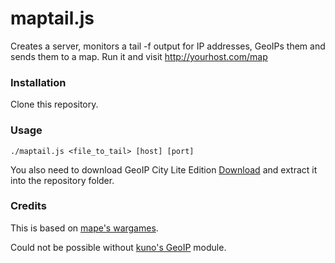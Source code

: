 # maptail.js

Creates a server, monitors a tail -f output for IP addresses, GeoIPs them and sends them to a map. 
Run it and visit http://yourhost.com/map

### Installation

Clone this repository.

### Usage

    ./maptail.js <file_to_tail> [host] [port]

You also need to download GeoIP City Lite Edition [Download](http://geolite.maxmind.com/download/geoip/database/GeoLiteCity.dat.gz) 
and extract it into the repository folder.

### Credits

This is based on [mape's wargames](https://github.com/mape/node-wargames).

Could not be possible without [kuno's GeoIP](https://github.com/kuno/GeoIP) module.
